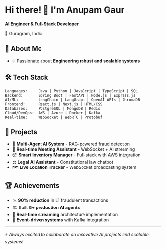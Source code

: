 # Hi there! 👋 I'm Anupam Gaur

**AI Engineer & Full-Stack Developer** 

📍 Gurugram, India 

## 🚀 About Me
- 💡 Passionate about **Engineering robust  and scalable systems**

<!--## 💼 Experience Highlights
- Built **8+ AI agents** using LangChain & OpenAI APIs
- Developed **RAG system** with FastAPI & PostgreSQL
- Created **IP-based fraud detection** with Spring Boot & Kafka
- Built **real-time meeting assistant** with React.js & LangGraph
- Implemented **WebSocket streaming** for live AI responses
- Integrated **WebRTC** for browser tab sharing & audio transcription
- Developed **RESTful APIs** with Spring Boot
- Built **event-driven architecture** using Kafka & PostgreSQL-->

## 🛠️ Tech Stack
```
Languages:     Java | Python | JavaScript | TypeScript | SQL
Backend:       Spring Boot | FastAPI | Node.js | Express.js
AI/ML:         LangChain | LangGraph | OpenAI APIs | ChromaDB
Frontend:      React.js | Next.js | HTML/CSS
Databases:     PostgreSQL | MongoDB | Redis
Cloud/DevOps:  AWS | Azure | Docker | Kafka
Real-time:     WebSocket | WebRTC | Protobuf
```

<!-- ## 📊 GitHub Stats
![Your GitHub stats](https://github-readme-stats.vercel.app/api?username=yourusername&show_icons=true&theme=dark)-->

## 🎯 Projects
- 🤖 **Multi-Agent AI System** - RAG-powered fraud detection
- 💬 **Real-time Meeting Assistant** - WebSocket + AI streaming
- 📦 **Smart Inventory Manager** - Full-stack with AWS integration
- ⚖️ **Legal AI Assistant** - Constitutional law chatbot
- 🗺️ **Live Location Tracker** - WebSocket broadcasting system

## 🏆 Achievements
- 📉 **90% reduction** in L1 fraudulent transactions
- 🏗️ Built **8+ production AI agents**
- 🚀 **Real-time streaming** architecture implementation
- 🔄 **Event-driven systems** with Kafka integration

---
⚡ *Always excited to collaborate on innovative AI projects and scalable systems!*
